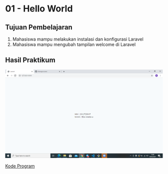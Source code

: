 # 01 - Hello World

## Tujuan Pembelajaran

1. Mahasiswa mampu melakukan instalasi dan konfigurasi Laravel
2. Mahasiswa mampu mengubah tampilan welcome di Laravel

## Hasil Praktikum

![contoh gambar](img/hasil1.PNG)

[Kode Program](../../src/01_hello_world/welcome.blade.php)